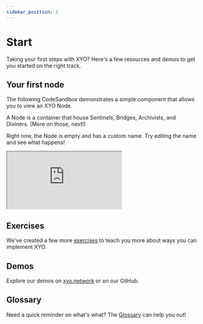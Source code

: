 ```yaml
---
sidebar_position: 1
---
```


# Start
Taking your first steps with XYO? Here's a few resources and demos to get you started on the right track.

## Your first node

The following CodeSandbox demonstrates a simple component that allows you to view an XYO Node.

A Node is a container that house Sentinels, Bridges, Archivists, and Diviners. (More on those, next!) 

Right now, the Node is empty and has a custom name. Try editing the name and see what happens!

<iframe
  src="https://codesandbox.io/p/sandbox/memory-node-with-modules-tlvunq"
  allow="accelerometer; ambient-light-sensor; camera; encrypted-media; geolocation; gyroscope; hid; microphone; midi; payment; usb; vr; xr-spatial-tracking"
  sandbox="allow-forms allow-modals allow-popups allow-presentation allow-same-origin allow-scripts"
  className="code-sandbox-div"
></iframe>

## Exercises
We've created a few more [exercises](https://xyo.network/dapp) to teach you more about ways you can implement XYO.

## Demos
Explore our demos on [xyo.network](https://xyo.network/dapp) or on our GitHub.

## Glossary
Need a quick reminder on what's what? The [Glossary](/docs/getting-started/glossary) can help you out!